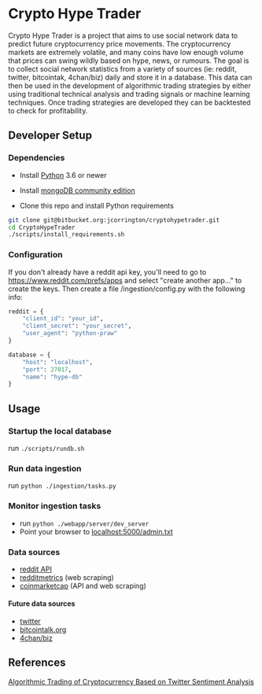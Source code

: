 # Crypto Hype Trader

Crypto Hype Trader is a project that aims to use social network data to
predict future cryptocurrency price movements. The cryptocurrency markets are extremely volatile,
and many coins have low enough volume that prices can swing wildly based on hype, news, or rumours.
The goal is to collect social network statistics from a variety of sources (ie: reddit, twitter, bitcointak, 4chan/biz)
daily and store it in a database. This data can then be used in the development of algorithmic trading strategies
by either using traditional technical analysis and trading signals or machine learning techniques. Once trading strategies are developed
they can be backtested to check for profitability.
 


## Developer Setup


### Dependencies
* Install [Python](https://www.python.org/downloads/) 3.6 or newer
* Install [mongoDB community edition](https://www.mongodb.com/download-center?jmp=nav#community)

* Clone this repo and install Python requirements
```bash
git clone git@bitbucket.org:jcorrington/cryptohypetrader.git
cd CryptoHypeTrader
./scripts/install_requirements.sh

```

### Configuration
If you don't already have a reddit api key, you'll need to go to https://www.reddit.com/prefs/apps
and select "create another app..." to create the keys. Then create a file <repo>/ingestion/config.py with the following info:

```python
reddit = {
    "client_id": "your_id",
    "client_secret": "your_secret",
    "user_agent": "python-praw"
}

database = {
    "host": "localhost",
    "port": 27017,
    "name": "hype-db"
}
```


## Usage
### Startup the local database
run `./scripts/rundb.sh`


### Run data ingestion
run `python ./ingestion/tasks.py`

### Monitor ingestion tasks
* run `python ./webapp/server/dev_server`
* Point your browser to [localhost:5000/admin.txt](http://localhost:5000/admin.html)


### Data sources
* [reddit API](https://www.reddit.com/dev/api/)
* [redditmetrics](https://www.redditmetrics.com) (web scraping)
* [coinmarketcap](https://www.coinmarketcap.com) (API and web scraping)

#### Future data sources
* [twitter](https://www.twitter.com)
* [bitcointalk.org](https://www.bitcointalk.org)
* [4chan/biz](https://www.4chan.org/biz)


## References
[Algorithmic Trading of Cryptocurrency Based on Twitter Sentiment Analysis](http://cs229.stanford.edu/proj2015/029_report.pdf) 
